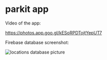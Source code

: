 # parkit app

Video of the app:

https://photos.app.goo.gl/kESoRPDTojtYepUT7

Firebase database screenshot:

![locations database picture](https://user-images.githubusercontent.com/12784722/181025510-3eb27b83-f178-477a-a972-faa1702ed371.png)
